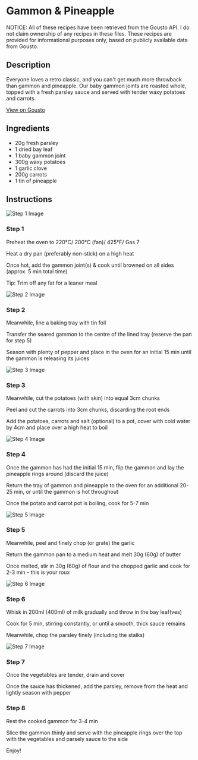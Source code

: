 # Gammon & Pineapple

NOTICE: All of these recipes have been retrieved from the Gousto API. I do not claim ownership of any recipes in these files. These recipes are provided for informational purposes only, based on publicly available data from Gousto.

## Description

Everyone loves a retro classic, and you can't get much more throwback than gammon and pineapple. Our baby gammon joints are roasted whole, topped with a fresh parsley sauce and served with tender waxy potatoes and carrots.

[View on Gousto](https://www.gousto.co.uk/recipes/cookbook/gammon-pineapple)

## Ingredients

- 20g fresh parsley
- 1 dried bay leaf
- 1 baby gammon joint
- 300g waxy potatoes
- 1 garlic clove
- 200g carrots
- 1 tin of pineapple

## Instructions

![Step 1 Image](https://production-media.gousto.co.uk/cms/recipe-step-image/446.-step-1-x200.jpg)

### Step 1

Preheat the oven to 220&deg;C/ 200&deg;C (fan)/ 425&deg;F/ Gas 7


Heat a dry pan (preferably non-stick) on a high heat


Once hot, add the gammon joint<span class="text-danger">(s)</span> &amp; cook until browned on all sides (approx. 5 min total time)


Tip: Trim off any fat for a leaner meal

![Step 2 Image](https://production-media.gousto.co.uk/cms/recipe-step-image/446.-step-2-x200.jpg)

### Step 2

Meanwhile, line a baking tray with tin foil


Transfer the seared gammon to the centre of the lined tray (reserve the pan for step 5)


Season with plenty of pepper and place in the oven for an initial 15 min until the gammon is releasing its juices

![Step 3 Image](https://production-media.gousto.co.uk/cms/recipe-step-image/446.-step-3-x200.jpg)

### Step 3

Meanwhile, cut the potatoes (with skin) into equal 3cm chunks


Peel and cut the carrots into 3cm chunks, discarding the root ends


Add the potatoes, carrots and salt (optional) to a pot, cover with cold water by 4cm and place over a high heat to boil

![Step 4 Image](https://production-media.gousto.co.uk/cms/recipe-step-image/446.-step-4-x200.jpg)

### Step 4

Once the gammon has had the initial 15 min, flip the gammon and lay the pineapple rings around (discard the juice)


Return the tray of gammon and pineapple to the oven for an additional 20-25 min, or until the gammon is hot throughout


Once the potato and carrot pot is boiling, cook for 5-7 min

![Step 5 Image](https://production-media.gousto.co.uk/cms/recipe-step-image/446.-step-5-x200.jpg)

### Step 5

Meanwhile, peel and finely chop (or grate) the garlic


Return the gammon pan to a medium heat and melt 30g <span class="text-danger">(60g)</span> of butter


Once melted, stir in 30g <span class="text-danger">(60g)</span> of flour and the chopped garlic and cook for 2-3 min - this is your roux

![Step 6 Image](https://production-media.gousto.co.uk/cms/recipe-step-image/446.-step-6-x200.jpg)

### Step 6

Whisk in 200ml <span class="text-danger">(400ml)</span> of milk gradually and throw in the bay leaf<span class="text-danger">(ves)</span>


Cook for 5 min, stirring constantly, or until a smooth, thick sauce remains


Meanwhile, chop the parsley finely (including the stalks)

![Step 7 Image](https://production-media.gousto.co.uk/cms/recipe-step-image/446.-step-7-x200.jpg)

### Step 7

Once the vegetables are tender, drain and cover


Once the sauce has thickened, add the parsley, remove from the heat and lightly season with pepper

### Step 8

Rest the cooked gammon for 3-4 min


Slice the gammon thinly and serve with the pineapple rings over the top with the vegetables and parsely sauce to the side


Enjoy!

